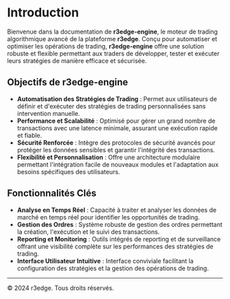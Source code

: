 # Introduction

Bienvenue dans la documentation de **r3edge-engine**, le moteur de trading algorithmique avancé de la plateforme **r3edge**. Conçu pour automatiser et optimiser les opérations de trading, **r3edge-engine** offre une solution robuste et flexible permettant aux traders de développer, tester et exécuter leurs stratégies de manière efficace et sécurisée.

## Objectifs de r3edge-engine

- **Automatisation des Stratégies de Trading** : Permet aux utilisateurs de définir et d'exécuter des stratégies de trading personnalisées sans intervention manuelle.
- **Performance et Scalabilité** : Optimisé pour gérer un grand nombre de transactions avec une latence minimale, assurant une exécution rapide et fiable.
- **Sécurité Renforcée** : Intègre des protocoles de sécurité avancés pour protéger les données sensibles et garantir l'intégrité des transactions.
- **Flexibilité et Personnalisation** : Offre une architecture modulaire permettant l'intégration facile de nouveaux modules et l'adaptation aux besoins spécifiques des utilisateurs.

## Fonctionnalités Clés

- **Analyse en Temps Réel** : Capacité à traiter et analyser les données de marché en temps réel pour identifier les opportunités de trading.
- **Gestion des Ordres** : Système robuste de gestion des ordres permettant la création, l'exécution et le suivi des transactions.
- **Reporting et Monitoring** : Outils intégrés de reporting et de surveillance offrant une visibilité complète sur les performances des stratégies de trading.
- **Interface Utilisateur Intuitive** : Interface conviviale facilitant la configuration des stratégies et la gestion des opérations de trading.

---

© 2024 r3edge. Tous droits réservés.
